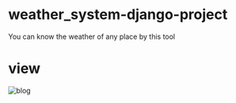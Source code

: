 # weather_system-django-project
 
You can know the weather of any place by this tool



# view


![blog](https://user-images.githubusercontent.com/79581616/137196242-5894bb2f-6aae-4404-8277-90ea349443de.png)
